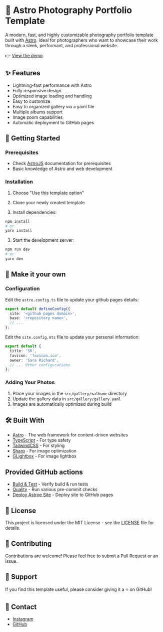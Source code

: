 # 📸 Astro Photography Portfolio Template

A modern, fast, and highly customizable photography portfolio template built with [Astro](https://astro.build).
Ideal for photographers who want to showcase their work through a sleek, performant, and professional website.

👉 [View the demo](https://rockem.github.io/astro-photography-portfolio/)

## ✨ Features

- Lightning-fast performance with Astro
- Fully responsive design
- Optimized image loading and handling
- Easy to customize
- Easy to organized gallery via a yaml file
- Multiple albums support
- Image zoom capabilities
- Automatic deployment to GitHub pages

## 🚀 Getting Started

### Prerequisites

- Check [AstroJS](https://docs.astro.build/en/install-and-setup/) documentation for prerequisites
- Basic knowledge of Astro and web development

### Installation

1. Choose "Use this template option"

2. Clone your newly created template

3. Install dependencies:

```bash
npm install
# or
yarn install
```

3. Start the development server:

```bash
npm run dev
# or
yarn dev
```

## 📝 Make it your own

### Configuration

Edit the `astro.config.ts` file to update your github pages details:

```typescript
export default defineConfig({
  site: '<github pages domain>',
  base: '<repository name>',
  // ...
};
```

Edit the `site.config.mts` file to update your personal information:

```typescript
export default {
  title: 'SR',
  favicon: 'favicon.ico',
  owner: 'Sara Richard',
  // ... Other configurations
};
```

### Adding Your Photos

1. Place your images in the `src/gallery/<album>` directory
2. Update the gallery data in `src/gallery/gallery.yaml`
3. Images are automatically optimized during build

## 🛠️ Built With

- [Astro](https://astro.build) - The web framework for content-driven websites
- [TypeScript](https://www.typescriptlang.org/) - For type safety
- [TailwindCSS](https://tailwindcss.com) - For styling
- [Sharp](https://sharp.pixelplumbing.com/) - For image optimization
- [GLightbox](https://biati-digital.github.io/glightbox/) - For image lightbox

## Provided GitHub actions

- [Build & Test](./.github/workflows/test.yml) - Verify build & run tests
- [Quality](./.github/workflows/quality.yml) - Run various pre-commit checks
- [Deploy Astroe Site](./.github/workflows/deploy.yml) - Deploy site to GitHub pages

## 📄 License

This project is licensed under the MIT License - see the [LICENSE](LICENSE) file for details.

## 🤝 Contributing

Contributions are welcome! Please feel free to submit a Pull Request or an Issue.

## 💖 Support

If you find this template useful, please consider giving it a ⭐️ on GitHub!

## 📧 Contact

- [Instagram](https://www.instagram.com/lesegal/)
- [GitHub](https://github.com/rockem)

